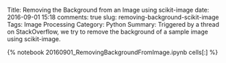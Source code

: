 ﻿Title: Removing the Background from an Image using scikit-image
date: 2016-09-01 15:18
comments: true
slug: removing-background-scikit-image
Tags: Image Processing
Category: Python
Summary: Triggered by a thread on StackOverflow, we try to remove the background of a sample image using scikit-image.

{% notebook 20160901_RemovingBackgroundFromImage.ipynb cells[:] %}
